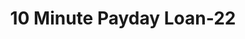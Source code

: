 ---
f_zip-code: 52732
f_state-code: IA
title: 10 Minute Payday Loan-22
f_phone: 563-244-8000
f_city-only: Clinton
f_address: 1401 North 2Nd Street Suite 4 Clinton
f_location-unique-id: '22'
slug: 10-minute-payday-loan-22
updated-on: '2024-05-30T13:46:58.046Z'
created-on: '2024-05-30T13:36:59.803Z'
published-on: '2024-05-30T13:54:32.469Z'
f_city-state: cms/city/clinton-ia.md
f_company: cms/company/10-minute-payday-loan.md
f_state: cms/state/iowa.md
layout: '[payday-loan].html'
tags: payday-loan
---